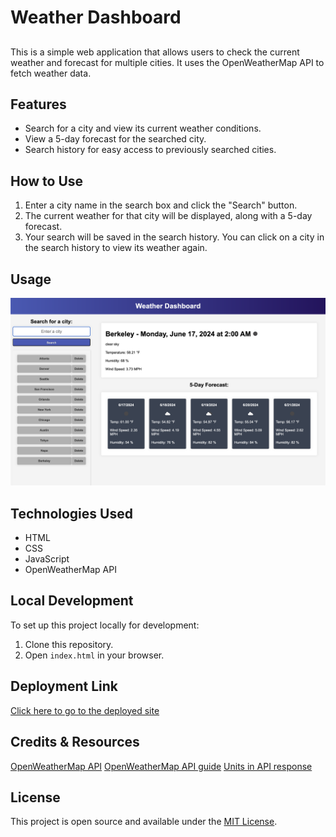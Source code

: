 # Weather Dashboard

##

This is a simple web application that allows users to check the current weather and forecast for multiple cities. It uses the OpenWeatherMap API to fetch weather data.

## Features

- Search for a city and view its current weather conditions.
- View a 5-day forecast for the searched city.
- Search history for easy access to previously searched cities.

## How to Use

1. Enter a city name in the search box and click the "Search" button.
2. The current weather for that city will be displayed, along with a 5-day forecast.
3. Your search will be saved in the search history. You can click on a city in the search history to view its weather again.

## Usage

![screenshot of the site in use](assets/images/screenshot.png)

## Technologies Used

- HTML
- CSS
- JavaScript
- OpenWeatherMap API

## Local Development

To set up this project locally for development:

1. Clone this repository.
2. Open `index.html` in your browser.

## Deployment Link

[Click here to go to the deployed site](https://geoschu.github.io/weather-dashboard/)

## Credits & Resources

[OpenWeatherMap API](https://openweathermap.org/api)
[OpenWeatherMap API guide](https://openweathermap.org/guide)
[Units in API response](https://openweathermap.org/weather-data)

## License

This project is open source and available under the [MIT License](LICENSE).
